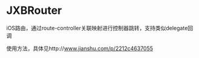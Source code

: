# JXBRouter
iOS路由，通过route-controller关联映射进行控制器跳转，支持类似delegate回调


使用方法，具体见http://www.jianshu.com/p/2212c4637055
